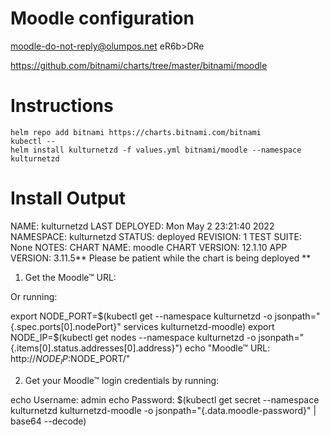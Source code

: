 # Moodle configuration

moodle-do-not-reply@olumpos.net
eR6b>DRe

https://github.com/bitnami/charts/tree/master/bitnami/moodle

# Instructions

    helm repo add bitnami https://charts.bitnami.com/bitnami
    kubectl --
    helm install kulturnetzd -f values.yml bitnami/moodle --namespace kulturnetzd


# Install Output
NAME: kulturnetzd
LAST DEPLOYED: Mon May  2 23:21:40 2022
NAMESPACE: kulturnetzd
STATUS: deployed
REVISION: 1
TEST SUITE: None
NOTES:
CHART NAME: moodle
CHART VERSION: 12.1.10
APP VERSION: 3.11.5** Please be patient while the chart is being deployed **

1. Get the Moodle&trade; URL:

  Or running:

  export NODE_PORT=$(kubectl get --namespace kulturnetzd -o jsonpath="{.spec.ports[0].nodePort}" services kulturnetzd-moodle)
  export NODE_IP=$(kubectl get nodes --namespace kulturnetzd -o jsonpath="{.items[0].status.addresses[0].address}")
  echo "Moodle&trade; URL: http://$NODE_IP:$NODE_PORT/"

2. Get your Moodle&trade; login credentials by running:

  echo Username: admin
  echo Password: $(kubectl get secret --namespace kulturnetzd kulturnetzd-moodle -o jsonpath="{.data.moodle-password}" | base64 --decode)
